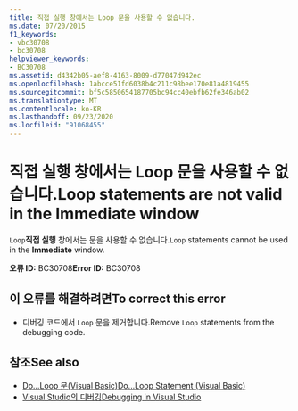 ```yaml
---
title: 직접 실행 창에서는 Loop 문을 사용할 수 없습니다.
ms.date: 07/20/2015
f1_keywords:
- vbc30708
- bc30708
helpviewer_keywords:
- BC30708
ms.assetid: d4342b05-aef8-4163-8009-d77047d942ec
ms.openlocfilehash: 1abcce51fd6038b4c211c98bee170e81a4819455
ms.sourcegitcommit: bf5c5850654187705bc94cc40ebfb62fe346ab02
ms.translationtype: MT
ms.contentlocale: ko-KR
ms.lasthandoff: 09/23/2020
ms.locfileid: "91068455"
---
```

# <a name="loop-statements-are-not-valid-in-the-immediate-window"></a><span data-ttu-id="9dcf9-102">직접 실행 창에서는 Loop 문을 사용할 수 없습니다.</span><span class="sxs-lookup"><span data-stu-id="9dcf9-102">Loop statements are not valid in the Immediate window</span></span>

<span data-ttu-id="9dcf9-103">`Loop`**직접 실행** 창에서는 문을 사용할 수 없습니다.</span><span class="sxs-lookup"><span data-stu-id="9dcf9-103">`Loop` statements cannot be used in the **Immediate** window.</span></span>  
  
 <span data-ttu-id="9dcf9-104">**오류 ID:** BC30708</span><span class="sxs-lookup"><span data-stu-id="9dcf9-104">**Error ID:** BC30708</span></span>  
  
## <a name="to-correct-this-error"></a><span data-ttu-id="9dcf9-105">이 오류를 해결하려면</span><span class="sxs-lookup"><span data-stu-id="9dcf9-105">To correct this error</span></span>  
  
- <span data-ttu-id="9dcf9-106">디버깅 코드에서 `Loop` 문을 제거합니다.</span><span class="sxs-lookup"><span data-stu-id="9dcf9-106">Remove `Loop` statements from the debugging code.</span></span>  
  
## <a name="see-also"></a><span data-ttu-id="9dcf9-107">참조</span><span class="sxs-lookup"><span data-stu-id="9dcf9-107">See also</span></span>

- [<span data-ttu-id="9dcf9-108">Do...Loop 문(Visual Basic)</span><span class="sxs-lookup"><span data-stu-id="9dcf9-108">Do...Loop Statement (Visual Basic)</span></span>](../language-reference/statements/do-loop-statement.md)
- [<span data-ttu-id="9dcf9-109">Visual Studio의 디버깅</span><span class="sxs-lookup"><span data-stu-id="9dcf9-109">Debugging in Visual Studio</span></span>](/visualstudio/debugger/debugger-feature-tour)
